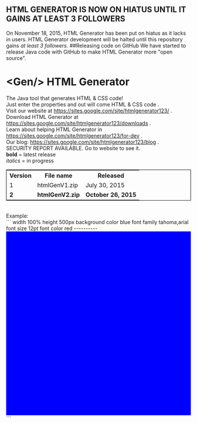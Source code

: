 ## HTML GENERATOR IS NOW ON HIATUS UNTIL IT GAINS AT LEAST 3 FOLLOWERS
On November 18, 2015, HTML Generator has been put on hiatus as it lacks in users. HTML Generator development will be halted until this repository gains <i>at least 3 followers</i>.
##Releasing code on GitHub
We have started to release Java code with GitHub to make HTML Generator more "open source".
# &lt;Gen/> HTML Generator
The Java tool that generates HTML &amp; CSS code!<br>
Just enter the properties and out will come HTML & CSS code .<br>
Visit our website at https://sites.google.com/site/htmlgenerator123/ .<br>
Download HTML Generator at https://sites.google.com/site/htmlgenerator123/downloads .<br>
Learn about helping HTML Generator in https://sites.google.com/site/htmlgenerator123/for-dev .<br>
Our blog: https://sites.google.com/site/htmlgenerator123/blog .<br>
SECURITY REPORT AVAILABLE. Go to website to see it.<br>
<b>bold</b> = latest release<br>
<i>italics</i> = in progress<br>
<table style="border:1px solid black;">
<tr><th>Version</th><th>File name</th><th>Released</th></tr>
<tr><td>1</td><td>htmlGenV1.zip</td><td>July 30, 2015</td></tr>
<tr><td><b>2</b></td><td><b>htmlGenV2.zip</b></td><td><b>October 26, 2015</b></td></tr></table><br>
Example:<br>
```
width <!--define the properties such as width:100%-->
100%
height
500px
background color
blue
font family
tahoma,arial
font size
12pt
font color
red
----------
<div style="width:100%;height:500px;background-color:blue;font-family:tahoma,arial;font-size:12pt;color:red;"></div>
<!--the code comes out-->
```

